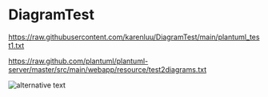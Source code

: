 # DiagramTest

https://raw.githubusercontent.com/karenluu/DiagramTest/main/plantuml_test1.txt

https://raw.github.com/plantuml/plantuml-server/master/src/main/webapp/resource/test2diagrams.txt

![alternative text](https://www.plantuml.com/plantuml/proxy?src=https://raw.githubusercontent.com/karenluu/DiagramTest/refs/heads/main/plantuml_test1.txt)
